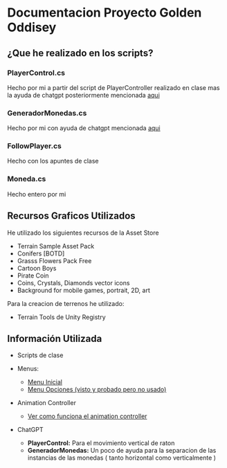 
# Documentacion Proyecto Golden Oddisey  

## ¿Que he realizado en los scripts?

### PlayerControl.cs

Hecho por mi a partir del script de PlayerController realizado en clase
mas la ayuda de chatgpt posteriormente mencionada [aqui](#información-utilizada)

### GeneradorMonedas.cs

Hecho por mi con ayuda de chatgpt mencionada [aqui](#información-utilizada)

### FollowPlayer.cs

Hecho con los apuntes de clase

### Moneda.cs

Hecho entero por mi

## Recursos Graficos Utilizados

He utilizado los siguientes recursos de la Asset Store

* Terrain Sample Asset Pack
* Conifers [BOTD]
* Grasss Flowers Pack Free
* Cartoon Boys
* Pirate Coin
* Coins, Crystals, Diamonds vector icons
* Background for mobile games, portrait, 2D, art

Para la creacion de terrenos he utilizado:

* Terrain Tools de Unity Registry

## Información Utilizada

* Scripts de clase

* Menus:
    * [Menu Inicial](https://youtu.be/sJUBoFgO7Ng)
    * [Menu Opciones (visto y probado pero no usado)](https://youtu.be/yyWeWwSjG9M)

* Animation Controller
    * [Ver como funciona el animation controller](https://youtu.be/Ay_oy6GXC-s)

* ChatGPT
    * **PlayerControl:** Para el movimiento vertical de raton
    * **GeneradorMonedas:** Un poco de ayuda para la separacion de las  
    instancias de las monedas ( tanto horizontal como verticalmente )